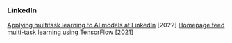 ### LinkedIn
[Applying multitask learning to AI models at LinkedIn](https://engineering.linkedin.com/blog/2022/applying-multitask-learning-to-ai-models-at-linkedin) [2022]
[Homepage feed multi-task learning using TensorFlow](https://engineering.linkedin.com/blog/2021/homepage-feed-multi-task-learning-using-tensorflow) [2021]

